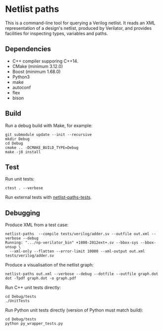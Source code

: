 # Netlist paths

This is a command-line tool for querying a Verilog netlist. It reads
an XML representation of a design's netlist, produced by Verilator, and
provides facilities for inspecting types, variables and paths.


## Dependencies

- C++ compiler supporing C++14.
- CMake (minimum 3.12.0)
- Boost (minimum 1.68.0)
- Python3
- make
- autoconf
- flex
- bison

## Build
Run a debug build with Make, for example:
```
git submodule update --init --recursive
mkdir Debug
cd Debug
cmake .. -DCMAKE_BUILD_TYPE=Debug
make -j8 install
```

## Test

Run unit tests:
```
ctest . --verbose
```

Run external tests with [netlist-paths-tests](https://github.com/jameshanlon/netlist-paths-tests).

## Debugging

Produce XML from a test case:
```
netlist-paths  --compile tests/verilog/adder.sv --outfile out.xml --verbose --debug
Running: ".../np-verilator_bin" +1800-2012ext+.sv --bbox-sys --bbox-unsup \
  --xml-only --flatten --error-limit 10000 --xml-output out.xml tests/verilog/adder.sv
```
Produce a visualisation of the netlist graph:
```
netlist-paths out.xml --verbose --debug --dotfile --outfile graph.dot
dot -Tpdf graph.dot -o graph.pdf
```
Run C++ unit tests directly:
```
cd Debug/tests
./UnitTests
```
Run Python unit tests directly (version of Python must match build):
```
cd Debug/tests
python py_wrapper_tests.py
```
